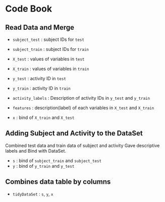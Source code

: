 Code Book
==========


## Read Data and Merge

* `subject_test` : subject IDs for `test`
* `subject_train`  : subject IDs for `train`
* `X_test` : values of variables in `test`
* `X_train` : values of variables in `train`
* `y_test` : activity ID in `test`
* `y_train` : activity ID in `train`
* `activity_labels` : Description of activity IDs in `y_test` and `y_train`
* `features` : description(label) of each variables in `X_test` and `X_train`

* `x` : bind of `X_train` and `X_test`



## Adding Subject and Activity to the DataSet

Combined test data and train data of subject and activity
Gave descriptive labels and Bind with DataSet. 

* `s` : bind of `subject_train` and `subject_test`
* `y` : bind of `y_train` and `y_test`



##  Combines data table by columns

 * `tidyDataSet` : `s`, `y`, `x`
